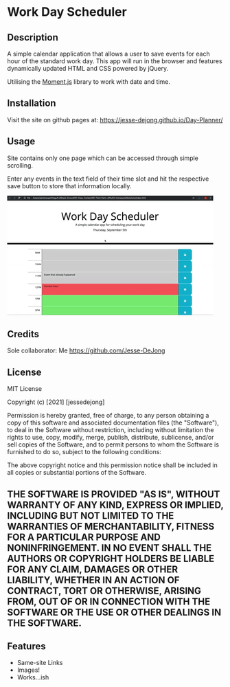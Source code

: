 # Work Day Scheduler

## Description

A simple calendar application that allows a user to save events for each hour of the standard work day. This app will run in the browser and features dynamically updated HTML and CSS powered by jQuery.

Utilising the [Moment.js](https://momentjs.com/) library to work with date and time.

## Installation
Visit the site on github pages at: https://jesse-dejong.github.io/Day-Planner/

## Usage
Site contains only one page which can be accessed through simple scrolling.

Enter any events in the text field of their time slot and hit the respective save button to store that information locally.

![Website Demo](Assets/img/05-third-party-apis-homework-demo.gif)

## Credits
Sole collaborator: Me https://github.com/Jesse-DeJong

## License
MIT License

Copyright (c) [2021] [jessedejong]

Permission is hereby granted, free of charge, to any person obtaining a copy
of this software and associated documentation files (the "Software"), to deal
in the Software without restriction, including without limitation the rights
to use, copy, modify, merge, publish, distribute, sublicense, and/or sell
copies of the Software, and to permit persons to whom the Software is
furnished to do so, subject to the following conditions:

The above copyright notice and this permission notice shall be included in all
copies or substantial portions of the Software.

THE SOFTWARE IS PROVIDED "AS IS", WITHOUT WARRANTY OF ANY KIND, EXPRESS OR
IMPLIED, INCLUDING BUT NOT LIMITED TO THE WARRANTIES OF MERCHANTABILITY,
FITNESS FOR A PARTICULAR PURPOSE AND NONINFRINGEMENT. IN NO EVENT SHALL THE
AUTHORS OR COPYRIGHT HOLDERS BE LIABLE FOR ANY CLAIM, DAMAGES OR OTHER
LIABILITY, WHETHER IN AN ACTION OF CONTRACT, TORT OR OTHERWISE, ARISING FROM,
OUT OF OR IN CONNECTION WITH THE SOFTWARE OR THE USE OR OTHER DEALINGS IN THE
SOFTWARE.
---

## Features
- Same-site Links
- Images!
- Works...ish